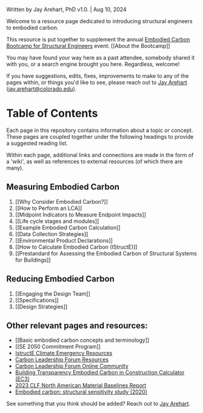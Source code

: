  Written by Jay Arehart, PhD 
	 v1.0.  |  Aug 10, 2024

Welcome to a resource page dedicated to introducing structural engineers to embodied carbon.

This resource is put together to supplement the annual [Embodied Carbon Bootcamp for Structural Engineers](https://www.colorado.edu/ceae/embodied-carbon-bootcampsymposium-structural-engineers) event: [[About the Bootcamp]]

You may have found your way here as a past attendee, somebody shared it with you, or a search engine brought you here. Regardless, welcome!

If you have suggestions, edits, fixes, improvements to make to any of the pages within, or things you'd like to see, please reach out to [Jay Arehart](mailto:jay.arehart@colorado.edu) (jay.arehart@colorado.edu).

# Table of Contents

Each page in this repository contains information about a topic or concept. These pages are coupled together under the following headings to provide a suggested reading list.

Within each page, additional links and connections are made in the form of a 'wiki', as well as references to external resources (of which there are many).

## Measuring Embodied Carbon

1. [[Why Consider Embodied Carbon?]]
2. [[How to Perform an LCA]]
3. [[Midpoint Indicators to Measure Endpoint Impacts]]
4. [[Life cycle stages and modules]]
5. [[Example Embodied Carbon Calculation]]
6. [[Data Collection Strategies]]
7. [[Environmental Product Declarations]]
8. [[How to Calculate Embodied Carbon (IStructE)]]
9. [[Prestandard for Assessing the Embodied Carbon of Structural Systems for Buildings]]

## Reducing Embodied Carbon
1. [[Engaging the Design Team]]
2. [[Specifications]]
3. [[Design Strategies]]

## Other relevant pages and resources:
- [[Basic embodied carbon concepts and terminology]]
- [[SE 2050 Commitment Program]]
- [IstructE Climate Emergency Resources](https://www.istructe.org/resources/climate-emergency/)
- [Carbon Leadership Forum Resources](https://carbonleadershipforum.org/resource-library/)
- [Carbon Leadership Forum Online Community](https://community.carbonleadershipforum.org)
- [Building Transparency Embodied Carbon in Construction Calculator (EC3)](https://buildingtransparency.org/ec3) 
- [2023 CLF North American Material Baselines Report](https://carbonleadershipforum.org/clf-material-baselines-2023/)
- [Embodied carbon: structural sensitivity study (2020)](https://www.istructe.org/resources/case-study/embodied-carbon-structural-sensitivity-study/)

See something that you think should be added? Reach out to [Jay Arehart](mailto:jay.arehart@colorado.edu).